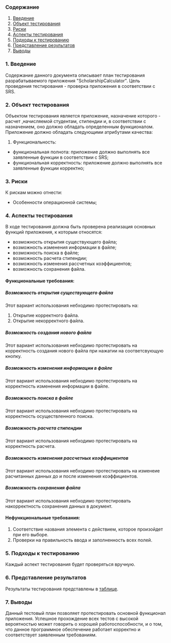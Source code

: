 ### Содержание
  1. [Введение](#1)
  2. [Объект тестирования](#2)
  3. [Риски](#3)
  4. [Аспекты тестирования](#4)<br>
  5. [Подходы к тестированию](#5)
  6. [Представление результатов](#6)
  7. [Выводы](#7)

<a name="1"></a>
### 1. Введение
  Содержание данного документа описывает план тестирования разрабатываемого приложения "ScholarshipCalculator". Цель проведения тестирования - проверка приложения в соответствии с SRS.

<a name="2"></a>
### 2. Объект тестирования
Объектом тестирования является приложение, назначение которого - расчет ,начисляемой студентам, стипендии и, в соответствии с назначением, оно должно обладать определенным функционалом. Приложение должно обладать следующими атрибутами качества: 
   
   1. Функциональность:
+ функциональная полнота: приложение должно выполнять все заявленные функции в соответствии с SRS;
+ функциональная корректность: приложение должно выполнять все заявленные функции корректно;

<a name="3"></a>
### 3. Риски
К рискам можно отнести:
* Особенности операционной системы;

<a name="4"></a>
### 4. Аспекты тестирования
В ходе тестирования должна быть проверена реализация основных функций приложения, к которым относятся:
* возможность открытия существующего файла;
* возможность изменения информации в файле;
* возможность поиска в файле;
* возможность расчета стипендии;
* возможность изменения рассчетных коэффициентов;
* возможность сохранения файла.

#### Функциональные требования:

##### Возможность открытия существующего файла
Этот вариант использования небходимо протестировать на:
1. Открытие корректного файла.
2. Открытие некорректного файла.

##### Возможность создания нового файла
Этот вариант использования небходимо протестировать на корректность создания нового файла при нажатии на соответсвующую кнопку.

##### Возможность  изменения информации в файле
Этот вариант использования небходимо протестировать на корректность изменения информации в файле.

##### Возможность поиска в файле
Этот вариант использования небходимо протестировать на корректность осуществленного поиска.

##### Возможность расчета стипендии
Этот вариант использования небходимо протестировать на корректность расчета.

##### Возможность изменения рассчетных коэффициентов
Этот вариант использования небходимо протестировать на изменеие расчитанных данных до и после изменения коэффициентов.

##### Возможность сохранения файла
Этот вариант использования небходимо протестировать накорректность сохранения данных в документ.

#### Нефункциональные требования:
1. Соответствие названия элемента с действием, которое произойдет при его выборе.
2. Проверки на правильность ввода и заполненность всех полей.

<a name="5"></a>
### 5. Подходы к тестированию
Каждый аспект тестирования будет проверяться вручную.

<a name="6"></a>
### 6. Представление результатов
Результаты тестирования представлены в [таблице](https://github.com/IvanMazur650503/ScholarshipCalculator/blob/master/Documents/Testing/TestResult.md).

<a name="7"></a>
### 7. Выводы
Данный тестовый план позволяет протестировать основной функционал приложения. Успешное прохождение всех тестов с высокой вероятностью может говорить о хорошей работоспособности, и о том, что данное программное обеспечение работает корректно и соответствует заявленным требованиям.
